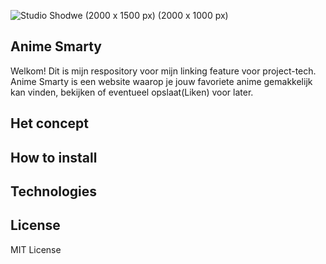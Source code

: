 ![Studio Shodwe (2000 x 1500 px) (2000 x 1000 px)](https://user-images.githubusercontent.com/118122875/219982131-c9d2aca3-8fa5-4940-88ae-1dfd5f800569.png)

## Anime Smarty

Welkom! Dit is mijn respository voor mijn linking feature voor project-tech. Anime Smarty is een website waarop je jouw favoriete anime gemakkelijk kan vinden, bekijken of eventueel opslaat(Liken) voor later.

## Het concept



## How to install

## Technologies

## License

MIT License
